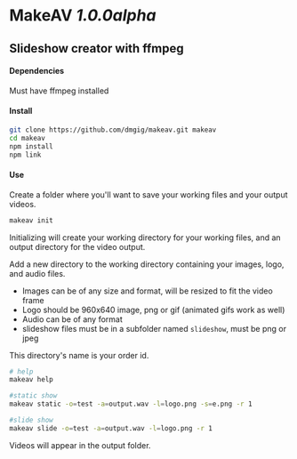 # MakeAV _1.0.0alpha_

## Slideshow creator with ffmpeg

#### Dependencies

Must have ffmpeg installed

#### Install

```bash
git clone https://github.com/dmgig/makeav.git makeav
cd makeav
npm install
npm link
```

#### Use

Create a folder where you'll want to save your working files and your output videos.

```bash
makeav init
```

Initializing will create your working directory for your working files, and an output directory for the video output.

Add a new directory to the working directory containing your images, logo, and audio files.

- Images can be of any size and format, will be resized to fit the video frame
- Logo should be 960x640 image, png or gif (animated gifs work as well)
- Audio can be of any format
- slideshow files must be in a subfolder named `slideshow`, must be png or jpeg

This directory's name is your order id.

```bash
# help
makeav help

#static show
makeav static -o=test -a=output.wav -l=logo.png -s=e.png -r 1

#slide show
makeav slide -o=test -a=output.wav -l=logo.png -r 1
```

Videos will appear in the output folder.
